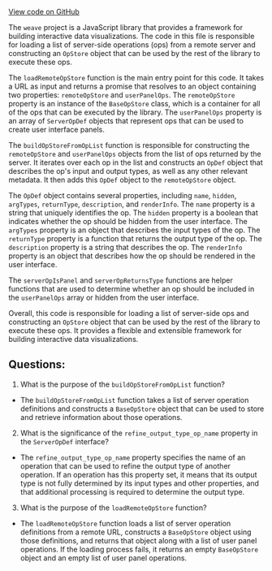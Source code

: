 [View code on GitHub](https://github.com/wandb/weave/weave-js/src/core/opStore/remoteOpStore.ts)

The `weave` project is a JavaScript library that provides a framework for building interactive data visualizations. The code in this file is responsible for loading a list of server-side operations (ops) from a remote server and constructing an `OpStore` object that can be used by the rest of the library to execute these ops.

The `loadRemoteOpStore` function is the main entry point for this code. It takes a URL as input and returns a promise that resolves to an object containing two properties: `remoteOpStore` and `userPanelOps`. The `remoteOpStore` property is an instance of the `BaseOpStore` class, which is a container for all of the ops that can be executed by the library. The `userPanelOps` property is an array of `ServerOpDef` objects that represent ops that can be used to create user interface panels.

The `buildOpStoreFromOpList` function is responsible for constructing the `remoteOpStore` and `userPanelOps` objects from the list of ops returned by the server. It iterates over each op in the list and constructs an `OpDef` object that describes the op's input and output types, as well as any other relevant metadata. It then adds this `OpDef` object to the `remoteOpStore` object.

The `OpDef` object contains several properties, including `name`, `hidden`, `argTypes`, `returnType`, `description`, and `renderInfo`. The `name` property is a string that uniquely identifies the op. The `hidden` property is a boolean that indicates whether the op should be hidden from the user interface. The `argTypes` property is an object that describes the input types of the op. The `returnType` property is a function that returns the output type of the op. The `description` property is a string that describes the op. The `renderInfo` property is an object that describes how the op should be rendered in the user interface.

The `serverOpIsPanel` and `serverOpReturnsType` functions are helper functions that are used to determine whether an op should be included in the `userPanelOps` array or hidden from the user interface.

Overall, this code is responsible for loading a list of server-side ops and constructing an `OpStore` object that can be used by the rest of the library to execute these ops. It provides a flexible and extensible framework for building interactive data visualizations.
## Questions: 
 1. What is the purpose of the `buildOpStoreFromOpList` function?
- The `buildOpStoreFromOpList` function takes a list of server operation definitions and constructs a `BaseOpStore` object that can be used to store and retrieve information about those operations.

2. What is the significance of the `refine_output_type_op_name` property in the `ServerOpDef` interface?
- The `refine_output_type_op_name` property specifies the name of an operation that can be used to refine the output type of another operation. If an operation has this property set, it means that its output type is not fully determined by its input types and other properties, and that additional processing is required to determine the output type.

3. What is the purpose of the `loadRemoteOpStore` function?
- The `loadRemoteOpStore` function loads a list of server operation definitions from a remote URL, constructs a `BaseOpStore` object using those definitions, and returns that object along with a list of user panel operations. If the loading process fails, it returns an empty `BaseOpStore` object and an empty list of user panel operations.